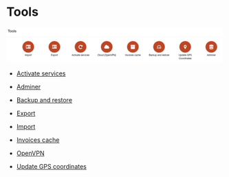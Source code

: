 Tools
=====

![icon](icon.png)

* [Activate services](configuration/tools/activate_services/activate_services.md)

* [Adminer](configuration/tools/adminer/adminer.md)

* [Backup and restore](configuration/tools/backup_restore/backup_restore.md)

* [Export](configuration/tools/export/export.md)

* [Import](configuration/tools/import/import.md)

* [Invoices cache](configuration/tools/invoices_cache/invoices_cache.md)

* [OpenVPN](configuration/tools/openvpn/openvpn.md)

* [Update GPS coordinates](configuration/tools/gps/gps.md)
